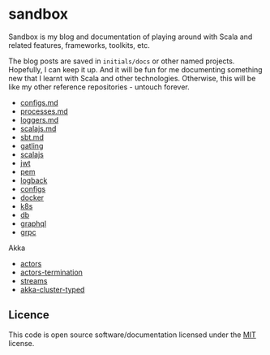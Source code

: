 # sandbox

Sandbox is my blog and documentation of playing around with Scala and related
features, frameworks, toolkits, etc.

The blog posts are saved in `initials/docs` or other named projects.
Hopefully, I can keep it up. And it will be fun for me documenting something new
that I learnt with Scala and other technologies. Otherwise, this will be like 
my other reference repositories - untouch forever.

- [configs.md](https://github.com/kasonchan/sandbox/blob/master/initials/docs/0%20-%20configs.md)
- [processes.md](https://github.com/kasonchan/sandbox/blob/master/initials/docs/1%20-%20processes.md)
- [loggers.md](https://github.com/kasonchan/sandbox/blob/master/initials/docs/2%20-%20loggers.md)
- [scalajs.md](https://github.com/kasonchan/sandbox/blob/master/initials/docs/3%20-%20scalajs.md)
- [sbt.md](https://github.com/kasonchan/sandbox/blob/master/initials/docs/4%20-%20sbt.md)
- [gatling](https://github.com/kasonchan/sandbox/tree/master/gatling)
- [scalajs](https://github.com/kasonchan/sandbox/tree/master/scalajs)
- [jwt](https://github.com/kasonchan/sandbox/tree/master/jwt)
- [pem](https://github.com/kasonchan/sandbox/tree/master/jwt)
- [logback](https://github.com/kasonchan/sandbox/tree/master/logback)
- [configs](https://github.com/kasonchan/sandbox/tree/master/configs)
- [docker](https://github.com/kasonchan/sandbox/tree/master/docker)
- [k8s](https://github.com/kasonchan/sandbox/tree/master/k8s)
- [db](https://github.com/kasonchan/sandbox/tree/master/db)
- [graphql](https://github.com/kasonchan/sandbox/tree/master/graphql)
- [grpc](https://github.com/kasonchan/sandbox/tree/master/grpc)

Akka
- [actors](https://github.com/kasonchan/sandbox/tree/master/akka-actors)
- [actors-termination](https://github.com/kasonchan/sandbox/tree/master/akka-actors-termination)
- [streams](https://github.com/kasonchan/sandbox/tree/master/akka-streams)
- [akka-cluster-typed](https://github.com/kasonchan/sandbox/tree/master/akka-cluster-typed)

## Licence

This code is open source software/documentation licensed under the 
[MIT](https://opensource.org/licenses/MIT) license.
